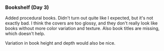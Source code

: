 ### Bookshelf (Day 3)

Added procedural books. Didn't turn out quite like I expected, but
it's not exactly bad. I think the covers are too glossy, and they
don't really look like books without more color variation and
texture. Also book titles are missing, which doesn't help.

Variation in book height and depth would also be nice.
